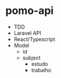 # pomo-api

- TDD
- Laravel API
- React/Typescript
- Model
    - id
    - subject
        - estudo
        - trabalho

